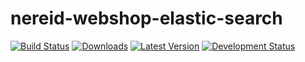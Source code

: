 nereid-webshop-elastic-search
=============================
[![Build Status](https://travis-ci.org/openlabs/trytond-sale-confirmation-email.svg?branch=3.2.0.3)](https://travis-ci.org/openlabs/trytond-sale-confirmation-email)
[![Downloads](https://pypip.in/download/openlabs_sale_confirmation_email/badge.svg)](https://pypi.python.org/pypi/openlabs_sale_confirmation_email/)
[![Latest Version](https://pypip.in/version/openlabs_sale_confirmation_email/badge.svg)](https://pypi.python.org/pypi/openlabs_sale_confirmation_email/)
[![Development Status](https://pypip.in/status/openlabs_sale_confirmation_email/badge.svg)](https://pypi.python.org/pypi/openlabs_sale_confirmation_email/)
